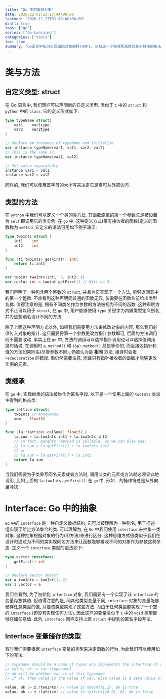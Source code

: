 ```yaml
---
title: "Go 中的面向对象"
date: 2020-12-01T22:15:44+08:00
lastmod: "2020-11-27T02:19:00+08:00"
draft: true
tags: ["go"]
series: ["Go-Learning"]
categories: ["tools"]
toc: true
summary: "Go语言中如何实现面向对象编程(OOP), 以及这一个特性所依赖的若干特性的用法. 主要包括 struct, interface 等"
---
```


# 类与方法

## 自定义类型: struct

在 Go 语言中, 我们同样可以声明新的自定义类型. 类似于 `C` 中的 `struct` 和 `python` 中的 `class`. 它的定义形式如下:

```go
type typeName struct{
    var1    var1type
    var2    var2type
}

// Declare an instance of typeName and initialize
var instance typeName{var1: val1, var2: val2}
// This is the same as:
var instance typeName{val1, val2}

// Set value separatedly
instance.var1 = val1
instance.var2 = val2
```

同样的, 我们可以使用首字母的大小写来决定它是否可从外部访问. 

## 类型的方法

在 `python` 中我们可以定义一个类的类方法. 其函数原型的第一个参数总是被设置为 `self` 即调用它的类实例. 在 `go` 中, 这种定义方式(带有接收者的函数)定义的函数称为 `method`. 它定义的语法可用如下例子演示:

```go
type twoInts struct {
    int1    int
    int2    int
}

func (ti twoInts) getFirst() int{
    return ti.int1
}

var twoint twoInts{int1: 3, int2: 4}
var reslut int = twoint.getFirst() // Will be 3
```

我们声明了一种包含两个整数的 `struct`, 并且为它实现了一个方法, 能够返回其中的第一个整数. 不难看到这种声明同普通的函数无异, 仅需要在函数名前给出类型名称. 值得注意的是, 拥有不同类名作为参数的方法被视为不同的函数. 这种声明方式不止可以用于 `struct`, 在 `go` 中, 用户能够使用 `type` 关键字为内置类型定义别名, 并为这些别名设计不同的方法. 

除了上面这种声明方式以外, 如果我们需要用方法来修改对象的内容, 那么我们必须传入对象的指针. 这只需要将第一个参数更改为指针参数即可, 后面的方法调用则不需要改动. 事实上在 `go` 中, 方法的调用可以选择指针调用也可以选择值调用. 换句话说, 在调用时 `p.method()` 和 `(&p).method()` 总是等价的, 而且接收指针和值的方法如果同名(尽管参数不同), 仍被认为是 **相同** 方法. 编译时会报 `redeclaration` 的错误. 但仍然需要注意, 而且只有指针接收者的函数才能够更改实例的元素.

## 类继承

在 `go` 中, 实现继承的语法被称作为匿名字段. 以下是一个使用上面的 `twoInts` 类派生得到的格点类:

```go
type lattice struct{
    twoInts // Anonymous
    sum    float32
}

func (la *lattice) calSum() float32 {
    la.sum = la.twoInts.int1 + la.twoInts.int2
    // In fact, parents' method is callable, so we can also use:
    // la.sum = la.getFirst() + la.twoInts.int2
    // or
    // la.sum = la.getFirst() + la.int2
    return la.sum
}
```

当我们需要为子类重写同名元素或者方法时, 调用父类的元素或方法就必须显式地调用, 比如上面的 `la.twoInts.getFirst()`. 在 `go` 中, 形如 `.` 的操作符总是从外向里寻找.

# Interface: Go 中的抽象

`Go` 中的 `interface` 是一种自定义数据结构, 它可以被理解为一种别名, 用于描述一组实现了给定方法集合的类. 可以理解为, 在 `Go` 中我们使用 `interface` 来抽象一类对象. 这种抽象根据对象的行为(即方法)来进行区分. 这种思维方式很类似于我们在设计时通过为不同的类实现同名方法来让函数能够接收不同的对象作为参数这种多态. 定义一个 `interface` 类型的语法如下:

```go
type vector interface{
    getFirst() int
}

// Declare vector object
var a twoInts = twoInt{1, 2}
var z vector = a
```

我们会看到, 为了初始化 `interface` 对象, 我们需要有一个实现了该 `interface` 的变量存放其值. 但值得注意的是, 同其他类型变量不同, `interface` 对象的变量能够储存任意类型的值, 只要该类型实现了这些方法. 而由于任何类型都实现了一个空的 `interface` (即没有实现任何方法), 因此这样的变量类似于 `C` 中的 `void` 类型能够存储任意值. 此外, `interface` 同样支持上面 `struct` 中提到的匿名字段写法.

## Interface 变量储存的类型

有时我们需要根据 `interface` 变量的类型来决定函数的行为, 为此我们可以使用如下的写法:

```go
// typename should be a name of types who implements the interface of var:
// value, ok := var.(typename)
// ok will be whether var is of this typename
// if ok, then value is the value of var, else value is a zero value of typename

value, ok := z.(twoInts) // value is twoInt{1,2}, ok is true
value, ok := z.(lattice) // value is lattice{{0,0}, 0}, ok is false
```
